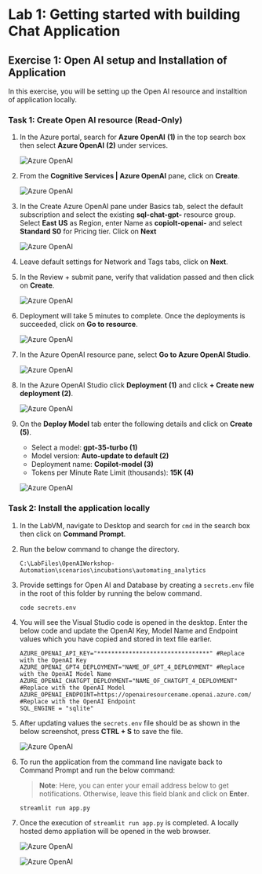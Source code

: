 # Lab 1: Getting started with building Chat Application

## Exercise 1: Open AI setup and Installation of Application

In this exercise, you will be setting up the Open AI resource and installtion of application locally.

### Task 1: Create Open AI resource (Read-Only)

1. In the Azure portal, search for **Azure OpenAI** **(1)** in the top search box then select **Azure OpenAI** **(2)** under services.

   ![](../media/img1.png "Azure OpenAI")
   
1. From the **Cognitive Services | Azure OpenAI** pane, click on **Create**.

   ![](../media/img2.png "Azure OpenAI")
   
1. In the Create Azure OpenAI pane under Basics tab, select the default subscription and select the existing **sql-chat-gpt-<inject key="Deployment ID" enableCopy="false"/>** resource group. Select **East US** as Region, enter Name as **copiolt-openai-<inject key="Deployment ID" enableCopy="false"/>** and select **Standard S0** for Pricing tier. Click on **Next**

   ![](../media/img6.png "Azure OpenAI")
   
1. Leave default settings for Network and Tags tabs, click on **Next**.

1. In the Review + submit pane, verify that validation passed and then click on **Create**.

   ![](../media/img3.png "Azure OpenAI")
   
1. Deployment will take 5 minutes to complete. Once the deployments is succeeded, click on **Go to resource**.

   ![](../media/img4.png "Azure OpenAI")
   
1. In the Azure OpenAI resource pane, select **Go to Azure OpenAI Studio**.

   ![](../media/img5.png "Azure OpenAI")
   
1. In the Azure OpenAI Studio click **Deployment (1)** and click **+ Create new deployment (2)**.

   ![](../media/img7.png "Azure OpenAI")
   
1. On the **Deploy Model** tab enter the following details and click on **Create (5)**.

   - Select a model: **gpt-35-turbo (1)**
   - Model version: **Auto-update to default (2)**
   - Deployment name: **Copilot-model (3)**
   - Tokens per Minute Rate Limit (thousands): **15K (4)**

   ![](../media/img8.png "Azure OpenAI")
   
### Task 2: Install the application locally

1. In the LabVM, navigate to Desktop and search for `cmd` in the search box then click on **Command Prompt**.
   
1. Run the below command to change the directory.

   ```
   C:\LabFiles\OpenAIWorkshop-Automation\scenarios\incubations\automating_analytics
   ```
   
1. Provide settings for Open AI and Database by creating a ```secrets.env``` file in the root of this folder by running the below command.

   ```
   code secrets.env
   ```
   
1. You will see the Visual Studio code is opened in the desktop. Enter the below code and update the OpenAI Key, Model Name and Endpoint values which you have copied and stored in text file earlier.

   ```
   AZURE_OPENAI_API_KEY="********************************" #Replace with the OpenAI Key
   AZURE_OPENAI_GPT4_DEPLOYMENT="NAME_OF_GPT_4_DEPLOYMENT" #Replace with the OpenAI Model Name
   AZURE_OPENAI_CHATGPT_DEPLOYMENT="NAME_OF_CHATGPT_4_DEPLOYMENT" #Replace with the OpenAI Model
   AZURE_OPENAI_ENDPOINT=https://openairesourcename.openai.azure.com/ #Replace with the OpenAI Endpoint
   SQL_ENGINE = "sqlite"
   ```
   
1. After updating values the `secrets.env` file should be as shown in the below screenshot, press **CTRL + S** to save the file.

   ![](../media/vscode-secrets.png "Azure OpenAI")
   
1. To run the application from the command line navigate back to Command Prompt and run the below command:

   >**Note**: Here, you can enter your email address below to get notifications. Otherwise, leave this field blank and click on **Enter**.

   ```
   streamlit run app.py
   ```
   
1. Once the execution of `streamlit run app.py` is completed. A locally hosted demo appliation will be opened in the web browser. 

   ![](../media/streamlit-run-latest.png "Azure OpenAI")
   
   ![](../media/demo-app.png "Azure OpenAI")
